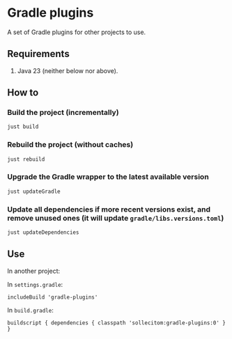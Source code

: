 # Gradle plugins

A set of Gradle plugins for other projects to use.

## Requirements

1. Java 23 (neither below nor above).

## How to

### Build the project (incrementally)

```bash
just build

```

### Rebuild the project (without caches)

```bash
just rebuild

```

### Upgrade the Gradle wrapper to the latest available version

```bash
just updateGradle

```

### Update all dependencies if more recent versions exist, and remove unused ones (it will update `gradle/libs.versions.toml`)

```bash
just updateDependencies

```

## Use

In another project:

In `settings.gradle`:

``
includeBuild 'gradle-plugins'
``

In `build.gradle`:

``
buildscript {
    dependencies {
        classpath 'sollecitom:gradle-plugins:0'
        }
    }
``